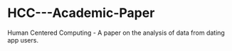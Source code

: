 # HCC---Academic-Paper
Human Centered Computing - A paper on the analysis of data from dating app users.
